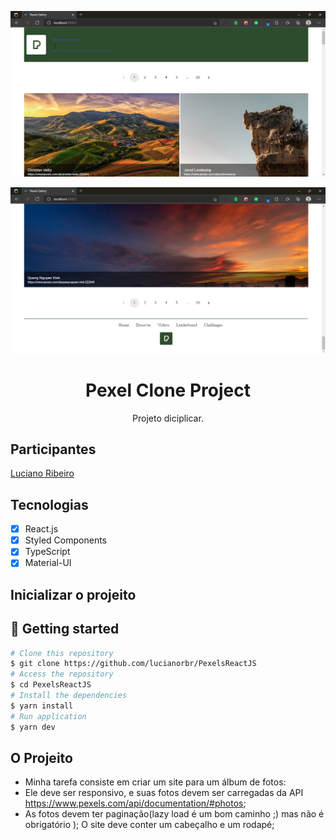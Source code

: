 <p align="center">
  <img alt="Footer" src="./.github/assets/Header.png">
</p>

<p align="center">
  <img alt="Footer" src="./.github/assets/Footer.png">
</p>

<h1 align="center">
Pexel Clone Project
</h1>

<p align="center">Projeto diciplicar.</p>

## Participantes

[Luciano Ribeiro](https://github.com/lucianorbr)

## Tecnologias

- [x] React.js
- [x] Styled Components
- [x] TypeScript
- [x] Material-UI

## Inicializar o projeito

## 🚀 Getting started

```bash
# Clone this repository
$ git clone https://github.com/lucianorbr/PexelsReactJS
# Access the repository
$ cd PexelsReactJS
# Install the dependencies
$ yarn install
# Run application
$ yarn dev
```
## O Projeito
- Minha tarefa consiste em criar um site para um álbum de fotos:
- Ele deve ser responsivo, e suas fotos devem ser carregadas da API https://www.pexels.com/api/documentation/#photos;
- As fotos devem ter paginação(lazy load é um bom caminho ;) mas não é obrigatório );
O site deve conter um cabeçalho e um rodapé;

  